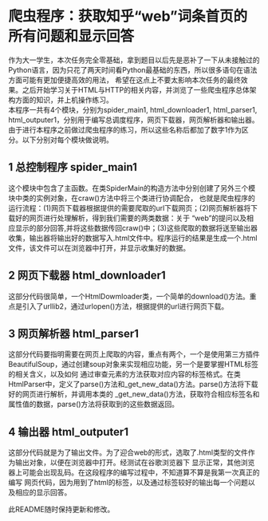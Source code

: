 # 爬虫程序：获取知乎“web”词条首页的所有问题和显示回答
作为大一学生，本次任务完全零基础，拿到题目以后先是恶补了一下从未接触过的Python语言，因为只花了两天时间看Python最基础的东西，所以很多语句在语法方面可能有更加便捷高效的用法，
  希望在这点上不要太影响本次任务的最终效果。之后开始学习关于HTML与HTTP的相关内容，并浏览了一些爬虫程序总体架构方面的知识，并上机操作练习。\
本程序一共有4个模块，分别为spider_main1, html_downloader1, html_parser1, html_outputer1，分别用于编写总调度程序，网页下载器，网页解析器和输出器。
由于进行本程序之前做过爬虫程序的练习，所以这些名称后都加了数字1作为区分。以下分别对每个模块做说明。

## 1 总控制程序 spider_main1
这个模块中包含了主函数。在类SpiderMain的构造方法中分别创建了另外三个模块中类的实例对象，在craw()方法中将三个类进行协调配合，
  也就是爬虫程序的运行流程：(1)网页下载器根据提供的需要爬取的url下载网页；(2)网页解析器将下载好的网页进行处理解析，得到我们需要的两类数据：关于
  “web”的提问以及相应显示的部分回答,并将这些数据传回craw()中；(3)这些爬取的数据将送至输出器收集，输出器将输出好的数据写入.html文件中。程序运行的结果是生成一个.html文件，该文件可以在浏览器中打开，并显示收集好的数据。
## 2 网页下载器 html_downloader1
这部分代码很简单，一个HtmlDowmloader类，一个简单的download()方法。重点是引入了urllib2，通过urlopen()方法，根据提供的url进行网页下载。
## 3 网页解析器 html_parser1
这部分代码要指明需要在网页上爬取的内容，重点有两个，一个是使用第三方插件BeautifulSoup，通过创建soup对象来实现相应功能，另一个是要掌握HTML标签的相关含义，以及如何
  通过审查元素的方法获取对应内容的标签格式。在类HtmlParser中，定义了parse()方法和_get_new_data()方法。parse()方法将下载好的网页进行解析，并调用本类的
  _get_new_data()方法，获取符合相应标签名和属性值的数据，parse()方法将获取到的这些数据返回。
## 4 输出器 html_outputer1
这部分代码就是为了输出文件。为了迎合web的形式，选取了.html类型的文件作为输出对象，以便在浏览器中打开。经测试在谷歌浏览器下
  显示正常，其他浏览器上可能会出现乱码。在这段程序的编写过程中，不知道算不算是我第一次真正的编写
  网页代码，因为用到了html的标签，以及通过<table>标签较好的输出每一个问题以及相应的显示回答。
  
此README随时保持更新和修改。

